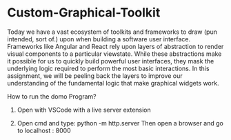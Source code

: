 # Custom-Graphical-Toolkit
Today we have a vast ecosystem of toolkits and frameworks to draw (pun intended, sort of.) upon when building a software user interface. Frameworks like Angular and React rely upon layers of abstraction to render visual components to a particular viewstate. While these abstractions make it possible for us to quickly build powerful user interfaces, they mask the underlying logic required to perform the most basic interactions. In this assignment, we will be peeling back the layers to improve our understanding of the fundamental logic that make graphical widgets work.


How to run the domo Program?
1. Open with VSCode with a live server extension

2. Open cmd and type: python -m http.server
   Then open a browser and go to localhost : 8000
